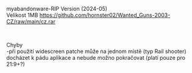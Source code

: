 myabandonware-RIP Version (2024-05)
<br/>
Velikost 1MB https://github.com/hornster02/Wanted_Guns-2003-CZ/raw/main/cz.rar

<br/>

Chyby
<br/>
-při použití widescreen patche může na jednom místě (typ Rail shooter) docházet k pádu aplikace a nebude možno pokračovat (platí pouze pro 21:9+?)
